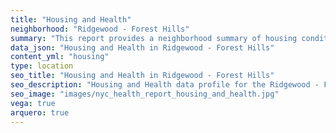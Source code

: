 ```yaml
---
title: "Housing and Health"
neighborhood: "Ridgewood - Forest Hills"
summary: "This report provides a neighborhood summary of housing conditions and related health outcomes. It also describes population characteristics that can increase vulnerability to housing hazards."
data_json: "Housing and Health in Ridgewood - Forest Hills"
content_yml: "housing"
type: location
seo_title: "Housing and Health in Ridgewood - Forest Hills"
seo_description: "Housing and Health data profile for the Ridgewood - Forest Hills neighborhood of NYC."
seo_image: "images/nyc_health_report_housing_and_health.jpg"
vega: true
arquero: true
---
```

